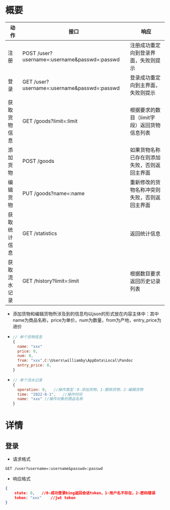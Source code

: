 # 概要

| 动作         | 接口                                         | 响应                                         |
| ------------ | -------------------------------------------- | -------------------------------------------- |
| 注册         | POST /user?username=:username&passwd=:passwd | 注册成功重定向到登录界面，失败则提示         |
| 登录         | GET /user?username=:username&passwd=:passwd  | 登录成功重定向到主界面，失败则提示           |
| 获取货物信息 | GET /goods?limit=:limit                      | 根据要求的数目（limit字段）返回货物信息列表  |
| 添加货物     | POST /goods                                  | 如果货物名称已存在则添加失败，否则返回主界面 |
| 编辑货物     | PUT /goods?name=:name                        | 重新修改的货物名称冲突则失败，否则返回主界面 |
| 获取统计信息 | GET /statistics                              | 返回统计信息                                 |
| 获取流水记录 | GET /history?limit=:limit                    | 根据数目要求返回历史记录列表                 |

- 添加货物和编辑货物所涉及到的信息均以json的形式放在内容主体中：其中name为商品名称，price为单价，num为数量，from为产地，entry_price为进价

- ```javascript
  // 单个货物信息
  {
  	name: "xxx"
  	price: 0,
  	num: 0,
  	from: "xxx",C:\Users\williamby\AppData\Local\Pandoc
  	entry_price: 0,
  }
  ```

- ```javascript
  // 单个流水记录
  {
  	operation: 0,	//操作类型：0-添加货物，1-删除货物，2-编辑货物
  	time: "2022-8-1",	//操作时间
  	name: "xxx"	//操作对象的商品名称
  }
  ```

# 详情

## 登录

- 请求格式

``` 
GET /user?username=:username&passwd=:passwd
```

- 响应格式

``` json
{
    state: 0,	//0-成功登录bing返回会话token，1-用户名不存在，2-密码错误
	token: "xxx"	//jwt token
}
```

